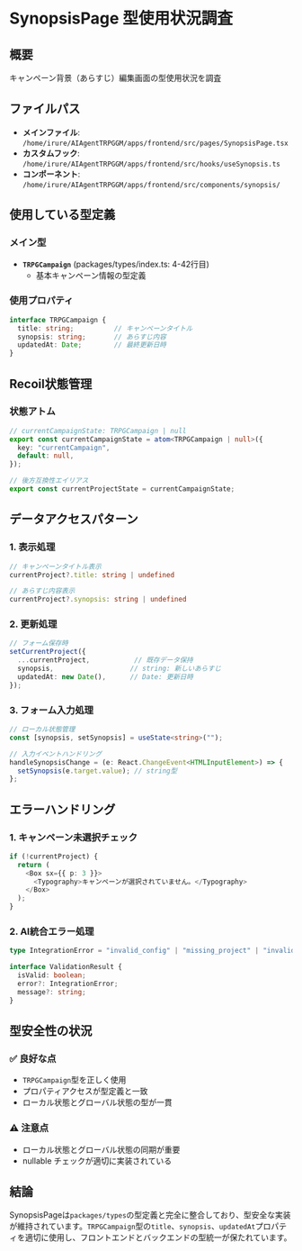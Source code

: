 # SynopsisPage 型使用状況調査

## 概要
キャンペーン背景（あらすじ）編集画面の型使用状況を調査

## ファイルパス
- **メインファイル**: `/home/irure/AIAgentTRPGGM/apps/frontend/src/pages/SynopsisPage.tsx`
- **カスタムフック**: `/home/irure/AIAgentTRPGGM/apps/frontend/src/hooks/useSynopsis.ts`
- **コンポーネント**: `/home/irure/AIAgentTRPGGM/apps/frontend/src/components/synopsis/`

## 使用している型定義

### メイン型
- **`TRPGCampaign`** (packages/types/index.ts: 4-42行目)
  - 基本キャンペーン情報の型定義

### 使用プロパティ
```typescript
interface TRPGCampaign {
  title: string;          // キャンペーンタイトル
  synopsis: string;       // あらすじ内容
  updatedAt: Date;        // 最終更新日時
}
```

## Recoil状態管理

### 状態アトム
```typescript
// currentCampaignState: TRPGCampaign | null
export const currentCampaignState = atom<TRPGCampaign | null>({
  key: "currentCampaign",
  default: null,
});

// 後方互換性エイリアス
export const currentProjectState = currentCampaignState;
```

## データアクセスパターン

### 1. 表示処理
```typescript
// キャンペーンタイトル表示
currentProject?.title: string | undefined

// あらすじ内容表示
currentProject?.synopsis: string | undefined
```

### 2. 更新処理
```typescript
// フォーム保存時
setCurrentProject({
  ...currentProject,           // 既存データ保持
  synopsis,                   // string: 新しいあらすじ
  updatedAt: new Date(),      // Date: 更新日時
});
```

### 3. フォーム入力処理
```typescript
// ローカル状態管理
const [synopsis, setSynopsis] = useState<string>("");

// 入力イベントハンドリング
handleSynopsisChange = (e: React.ChangeEvent<HTMLInputElement>) => {
  setSynopsis(e.target.value); // string型
};
```

## エラーハンドリング

### 1. キャンペーン未選択チェック
```typescript
if (!currentProject) {
  return (
    <Box sx={{ p: 3 }}>
      <Typography>キャンペーンが選択されていません。</Typography>
    </Box>
  );
}
```

### 2. AI統合エラー処理
```typescript
type IntegrationError = "invalid_config" | "missing_project" | "invalid_context";

interface ValidationResult {
  isValid: boolean;
  error?: IntegrationError;
  message?: string;
}
```

## 型安全性の状況

### ✅ 良好な点
- `TRPGCampaign`型を正しく使用
- プロパティアクセスが型定義と一致
- ローカル状態とグローバル状態の型が一貫

### ⚠️ 注意点
- ローカル状態とグローバル状態の同期が重要
- nullable チェックが適切に実装されている

## 結論
SynopsisPageは`packages/types`の型定義と完全に整合しており、型安全な実装が維持されています。`TRPGCampaign`型の`title`、`synopsis`、`updatedAt`プロパティを適切に使用し、フロントエンドとバックエンドの型統一が保たれています。